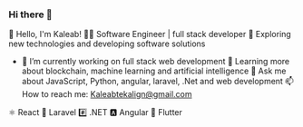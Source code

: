 ### Hi there 👋

👋 Hello, I'm Kaleab!
👨‍💻 Software Engineer | full stack developer
🔭 Exploring new technologies and developing software solutions
- 🔭 I’m currently working on full stack web development
🌱 Learning more about blockchain, machine learning and artificial intelligence
💬 Ask me about JavaScript, Python, angular, laravel, .Net and web development
📫 How to reach me: Kaleabtekalign@gmail.com

⚛️ React 🔗 Laravel #️⃣ .NET 🅰️ Angular 🦋 Flutter




